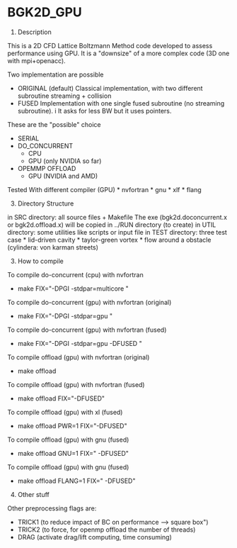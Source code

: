 # BGK2D_GPU


1) Description

This is a 2D CFD Lattice Boltzmann Method code developed to assess performance using GPU.  It is a "downsize" of a more complex code (3D one with mpi+openacc). 

Two implementation are possible
  * ORIGINAL (default)
	Classical implementation, with two different subroutine streaming + collision
  * FUSED
	Implementation with one single fused subroutine (no streaming subroutine). i
        It asks for less BW but it uses pointers.

These are the "possible" choice
  * SERIAL
  * DO_CONCURRENT
  	* CPU 
	* GPU (only NVIDIA so far)
  * OPEMMP OFFLOAD 
	* GPU (NVIDIA and AMD)

Tested With different compiler (GPU)
  	* nvfortran
	* gnu 
	* xlf
	* flang

3) Directory Structure

in SRC directory: all source files + Makefile
                  The exe (bgk2d.doconcurrent.x or bgk2d.offload.x) will be copied in ../RUN directory (to create)
in UTIL directory: some utilities like scripts or input file
in TEST directory: three test case
        * lid-driven cavity
        * taylor-green vortex
        * flow around a obstacle (cylindera: von karman streets)

3) How to compile
	
To compile do-concurrent (cpu) with nvfortran
* make FIX="-DPGI -stdpar=multicore "

To compile do-concurrent (gpu) with nvfortran (original)
* make FIX="-DPGI -stdpar=gpu "

To compile do-concurrent (gpu) with nvfortran (fused)
* make FIX="-DPGI -stdpar=gpu -DFUSED "

To compile offload (gpu) with nvfortran (original)
*  make offload 

To compile offload (gpu) with nvfortran (fused)
* make offload FIX="-DFUSED" 

To compile offload (gpu) with xl (fused)
* make offload PWR=1 FIX="-DFUSED" 

To compile offload (gpu) with gnu (fused)
* make offload GNU=1 FIX=" -DFUSED" 

To compile offload (gpu) with gnu (fused)
* make offload FLANG=1 FIX=" -DFUSED" 


4) Other stuff

Other preprocessing flags are:

* TRICK1 (to reduce impact of BC on performance --> square box")
* TRICK2 (to force, for openmp offload the number of threads)
* DRAG (activate drag/lift computing, time consuming)


